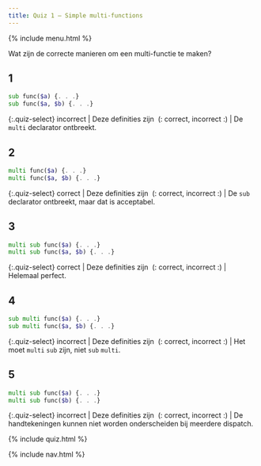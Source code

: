 ```yaml
---
title: Quiz 1 — Simple multi-functions
---
```


{% include menu.html %}

Wat zijn de correcte manieren om een multi-functie te maken?

## 1

```raku
sub func($a) {. . .}
sub func($a, $b) {. . .}
```

{:.quiz-select}
incorrect | Deze definities zijn&nbsp; (: correct, incorrect :) | De `multi` declarator ontbreekt.

## 2

```raku
multi func($a) {. . .}
multi func($a, $b) {. . .}
```

{:.quiz-select}
correct | Deze definities zijn&nbsp; (: correct, incorrect :) | De `sub` declarator ontbreekt, maar dat is acceptabel.

## 3

```raku
multi sub func($a) {. . .}
multi sub func($a, $b) {. . .}
```

{:.quiz-select}
correct | Deze definities zijn&nbsp; (: correct, incorrect :) | Helemaal perfect.

## 4

```raku
sub multi func($a) {. . .}
sub multi func($a, $b) {. . .}
```

{:.quiz-select}
incorrect | Deze definities zijn&nbsp; (: correct, incorrect :) | Het moet `multi` `sub` zijn, niet `sub` `multi`.

## 5

```raku
multi sub func($a) {. . .}
multi sub func($b) {. . .}
```

{:.quiz-select}
incorrect | Deze definities zijn&nbsp; (: correct, incorrect :) | De handtekeningen kunnen niet worden onderscheiden bij meerdere dispatch.


{% include quiz.html %}

{% include nav.html %}